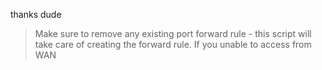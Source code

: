 thanks dude

> Make sure to remove any existing port forward rule - this script will take care of creating the forward rule. 
If you unable to access from WAN